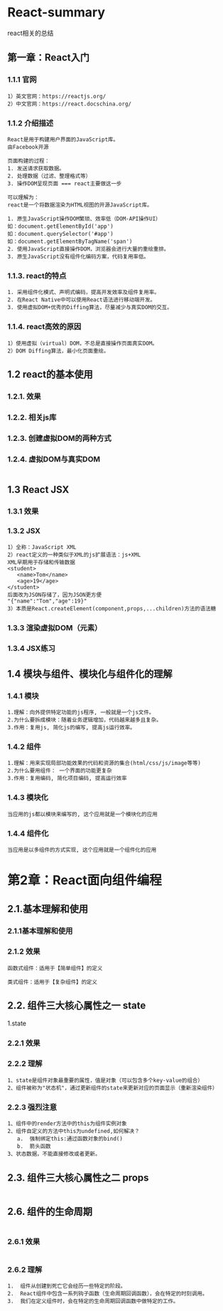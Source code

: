 # React-summary
react相关的总结

## 第一章：React入门
### 1.1.1 官网
```
1）英文官网：https://reactjs.org/
2）中文官网：https://react.docschina.org/
```
### 1.1.2 介绍描述
```
React是用于构建用户界面的JavaScript库。
由Facebook开源

页面构建的过程：
1. 发送请求获取数据。
2. 处理数据（过滤、整理格式等）
3. 操作DOM呈现页面 === react主要做这一步

可以理解为：
react是一个将数据渲染为HTML视图的开源JavaScript库。

1. 原生JavaScript操作DOM繁琐、效率低（DOM-API操作UI）
如：document.getElementById('app')
如：document.querySelector('#app')
如：document.getElementByTagName('span')
2. 使用JavaScript直接操作DOM，浏览器会进行大量的重绘重排。
3. 原生JavaScript没有组件化编码方案，代码复用率低。
```
### 1.1.3. react的特点
```
1. 采用组件化模式、声明式编码，提高开发效率及组件复用率。
2. 在React Native中可以使用React语法进行移动端开发。
3. 使用虚拟DOM+优秀的Diffing算法，尽量减少与真实DOM的交互。
```
### 1.1.4. react高效的原因
```
1）使用虚拟（virtual）DOM，不总是直接操作页面真实DOM。
2）DOM Diffing算法，最小化页面重绘。
```
## 1.2 react的基本使用
### 1.2.1. 效果
### 1.2.2. 相关js库
### 1.2.3. 创建虚拟DOM的两种方式
### 1.2.4. 虚拟DOM与真实DOM
```
```
## 1.3 React JSX
### 1.3.1 效果
### 1.3.2 JSX
```
1）全称：JavaScript XML
2）react定义的一种类似于XML的js扩展语法：js+XML
XML早期用于存储和传输数据
<student>
   <name>Tom</name>
   <age>19</age>
</student>
后面改为JSON存储了，因为JSON更方便
"{"name":"Tom","age":19}"
3）本质是React.createElement(component,props,...children)方法的语法糖

```
### 1.3.3 渲染虚拟DOM（元素）
### 1.3.4 JSX练习

## 1.4 模块与组件、模块化与组件化的理解
### 1.4.1 模块
```
1.理解：向外提供特定功能的js程序, 一般就是一个js文件。
2.为什么要拆成模块：随着业务逻辑增加，代码越来越多且复杂。
3.作用：复用js, 简化js的编写, 提高js运行效率。
```
### 1.4.2 组件
```
1.理解：用来实现局部功能效果的代码和资源的集合(html/css/js/image等等)
2.为什么要用组件： 一个界面的功能更复杂
3.作用：复用编码, 简化项目编码, 提高运行效率
```
### 1.4.3 模块化
```
当应用的js都以模块来编写的, 这个应用就是一个模块化的应用
```
### 1.4.4 组件化
```
当应用是以多组件的方式实现, 这个应用就是一个组件化的应用
```

# 第2章：React面向组件编程
## 2.1.基本理解和使用
### 2.1.1基本理解和使用
### 2.1.2 效果
```
函数式组件：适用于【简单组件】的定义

类式组件：适用于【复杂组件】的定义
```
## 2.2. 组件三大核心属性之一 state
1.state
### 2.2.1 效果
### 2.2.2 理解
```
1、state是组件对象最重要的属性，值是对象（可以包含多个key-value的组合）
2、组件被称为"状态机"，通过更新组件的state来更新对应的页面显示（重新渲染组件）
```
### 2.2.3 强烈注意
```
1、组件中的render方法中的this为组件实例对象
2、组件自定义的方法中this为undefined,如何解决？
   a.  强制绑定this:通过函数对象的bind()
   b.  箭头函数
3、状态数据，不能直接修改或者更新。
```
## 2.3. 组件三大核心属性之二 props
```
```
## 2.6. 组件的生命周期
```
```
### 2.6.1 效果
```
```
### 2.6.2 理解
```
1.  组件从创建到死亡它会经历一些特定的阶段。
2.  React组件中包含一系列钩子函数（生命周期回调函数），会在特定的时刻调用。
3.  我们在定义组件时，会在特定的生命周期回调函数中做特定的工作。
```